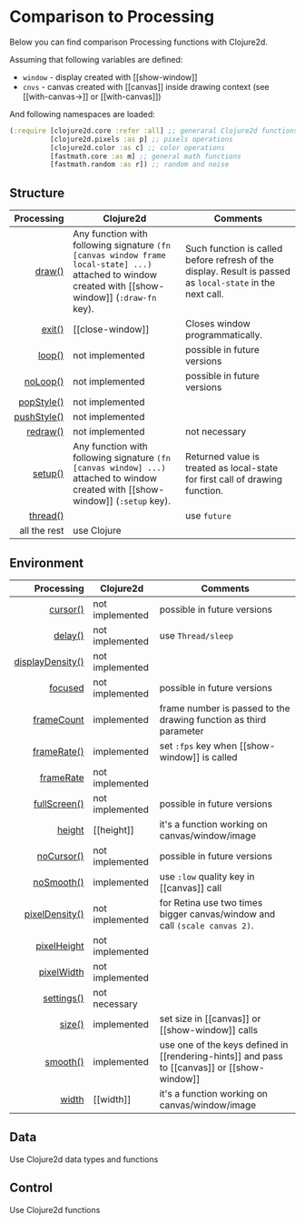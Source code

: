 # Comparison to Processing

Below you can find comparison Processing functions with Clojure2d.

Assuming that following variables are defined:

* `window` - display created with [[show-window]]
* `cnvs` - canvas created with [[canvas]] inside drawing context (see [[with-canvas->]] or [[with-canvas]])

And following namespaces are loaded:

```clojure
(:require [clojure2d.core :refer :all] ;; generaral Clojure2d functions
          [clojure2d.pixels :as p] ;; pixels operations
          [clojure2d.color :as c] ;; color operations
          [fastmath.core :as m] ;; general math functions
          [fastmath.random :as r]) ;; random and noise
```

## Structure

Processing | Clojure2d | Comments
---: | --- | ---
[draw()](https://processing.org/reference/draw_.html) | Any function with following signature `(fn [canvas window frame local-state] ...)` attached to window created with [[show-window]] (`:draw-fn` key). | Such function is called before refresh of the display. Result is passed as `local-state` in the next call.
[exit()](https://processing.org/reference/exit_.html) | [[close-window]] | Closes window programmatically.
[loop()](https://processing.org/reference/loop_.html) | not implemented | possible in future versions
[noLoop()](https://processing.org/reference/noLoop_.html) | not implemented | possible in future versions
[popStyle()](https://processing.org/reference/popStyle_.html) | not implemented |
[pushStyle()](https://processing.org/reference/pushStyle_.html) | not implemented |
[redraw()](https://processing.org/reference/redraw_.html) | not implemented | not necessary
[setup()](https://processing.org/reference/setup_.html) | Any function with following signature `(fn [canvas window] ...)` attached to window created with [[show-window]] (`:setup` key). | Returned value is treated as local-state for first call of drawing function.
[thread()](https://processing.org/reference/thread_.html) | | use `future`
all the rest | use Clojure |

## Environment

Processing | Clojure2d | Comments
---: | --- | ---
[cursor()](https://processing.org/reference/cursor_.html) | not implemented | possible in future versions
[delay()](https://processing.org/reference/delay_.html) | not implemented | use `Thread/sleep`
[displayDensity()](https://processing.org/reference/displayDensity_.html) | not implemented | 
[focused](https://processing.org/reference/focused.html) | not implemented | possible in future versions
[frameCount](https://processing.org/reference/frameCount.html) | implemented | frame number is passed to the drawing function as third parameter |
[frameRate()](https://processing.org/reference/frameRate_.html) | implemented | set `:fps` key when [[show-window]] is called
[frameRate](https://processing.org/reference/frameRate.html) | not implemented |
[fullScreen()](https://processing.org/reference/fullScreen_.html) | not implemented | possible in future versions
[height](https://processing.org/reference/height.html) | [[height]] | it's a function working on canvas/window/image
[noCursor()](https://processing.org/reference/noCursor_.html) | not implemented | possible in future versions
[noSmooth()](https://processing.org/reference/noSmooth_.html) | implemented | use `:low` quality key in [[canvas]] call
[pixelDensity()](https://processing.org/reference/pixelDensity_.html) | not implemented | for Retina use two times bigger canvas/window and call `(scale canvas 2)`.
[pixelHeight](https://processing.org/reference/pixelHeight.html) | not implemented |
[pixelWidth](https://processing.org/reference/pixelWidth.html) | not implemented |
[settings()](https://processing.org/reference/settings_.html) | not necessary |
[size()](https://processing.org/reference/size_.html) | implemented | set size in [[canvas]] or [[show-window]] calls
[smooth()](https://processing.org/reference/smooth_.html) | implemented | use one of the keys defined in [[rendering-hints]] and pass to [[canvas]] or [[show-window]]
[width](https://processing.org/reference/width.html) | [[width]] | it's a function working on canvas/window/image

## Data

Use Clojure2d data types and functions

## Control

Use Clojure2d functions

